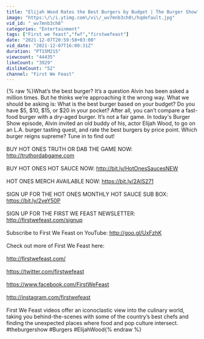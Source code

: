 ```yaml
---
title: "Elijah Wood Rates the Best Burgers by Budget | The Burger Show"
image: "https:\/\/i.ytimg.com\/vi\/_wv7mnb3ch8\/hqdefault.jpg"
vid_id: "_wv7mnb3ch8"
categories: "Entertainment"
tags: ["First we feast","fwf","firstwefeast"]
date: "2021-12-07T20:59:58+03:00"
vid_date: "2021-12-07T16:00:31Z"
duration: "PT15M21S"
viewcount: "44435"
likeCount: "3929"
dislikeCount: "52"
channel: "First We Feast"
---
```

{% raw %}What’s the best burger? It’s a question Alvin has been asked a million times. But he thinks we’re approaching it the wrong way. What we should be asking is: What is the best burger based on your budget? Do you have $5, $10, $15, or $20 in your pocket? After all, you can’t compare a fast-food burger with a dry-aged burger. It’s not a fair game. In today's Burger Show episode, Alvin invited an old buddy of his, actor Elijah Wood, to go on an L.A. burger tasting quest, and rate the best burgers by price point. Which burger reigns supreme? Tune in to find out! <br /><br />BUY HOT ONES TRUTH OR DAB THE GAME NOW: <a rel="nofollow" target="blank" href="http://truthordabgame.com">http://truthordabgame.com</a><br /><br />BUY HOT ONES HOT SAUCE NOW: <a rel="nofollow" target="blank" href="http://bit.ly/HotOnesSaucesNEW">http://bit.ly/HotOnesSaucesNEW</a><br /><br />HOT ONES MERCH AVAILABLE NOW: <a rel="nofollow" target="blank" href="https://bit.ly/2AIS271">https://bit.ly/2AIS271</a><br /><br />SIGN UP FOR THE HOT ONES MONTHLY HOT SAUCE SUB BOX: <a rel="nofollow" target="blank" href="https://bit.ly/2veY50P">https://bit.ly/2veY50P</a><br /><br />SIGN UP FOR THE FIRST WE FEAST NEWSLETTER: <a rel="nofollow" target="blank" href="http://firstwefeast.com/signup">http://firstwefeast.com/signup</a><br /><br />Subscribe to First We Feast on YouTube: <a rel="nofollow" target="blank" href="http://goo.gl/UxFzhK">http://goo.gl/UxFzhK</a><br /><br />Check out more of First We Feast here:<br /><br /><a rel="nofollow" target="blank" href="http://firstwefeast.com/">http://firstwefeast.com/</a><br /><br /><a rel="nofollow" target="blank" href="https://twitter.com/firstwefeast">https://twitter.com/firstwefeast</a><br /><br /><a rel="nofollow" target="blank" href="https://www.facebook.com/FirstWeFeast">https://www.facebook.com/FirstWeFeast</a><br /><br /><a rel="nofollow" target="blank" href="http://instagram.com/firstwefeast">http://instagram.com/firstwefeast</a><br /><br />First We Feast videos offer an iconoclastic view into the culinary world, taking you behind-the-scenes with some of the country’s best chefs and finding the unexpected places where food and pop culture intersect. #theburgershow #Burgers #ElijahWood{% endraw %}
